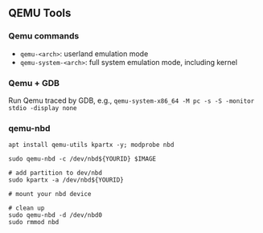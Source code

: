## QEMU Tools

### Qemu commands

* `qemu-<arch>`: userland emulation mode
* `qemu-system-<arch>`: full system emulation mode, including kernel

### Qemu + GDB
Run Qemu traced by GDB, e.g., `qemu-system-x86_64 -M pc -s -S -monitor stdio -display none`


### qemu-nbd

`apt install qemu-utils kpartx -y; modprobe nbd`


```
sudo qemu-nbd -c /dev/nbd${YOURID} $IMAGE

# add partition to dev/nbd
sudo kpartx -a /dev/nbd${YOURID}

# mount your nbd device

# clean up
sudo qemu-nbd -d /dev/nbd0
sudo rmmod nbd
```
